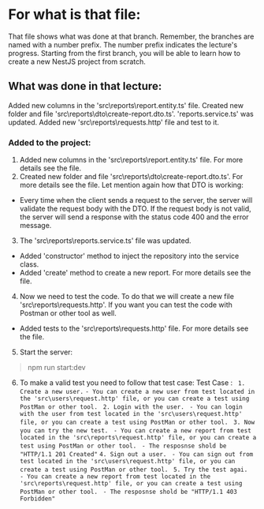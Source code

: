 # For what is that file:  
That file shows what was done at that branch. Remember, the branches are named with a number prefix. The number prefix indicates the lecture's progress. Starting from the first branch, you will be able to learn how to create a new NestJS project from scratch.  

## What was done in that lecture: 
Added new columns in the 'src\reports\report.entity.ts' file.
Created new folder and file 'src\reports\dto\create-report.dto.ts'.
'reports.service.ts' was updated.
Added new 'src\reports\requests.http' file and test to it.

### Added to the project:  
1. Added new columns in the 'src\reports\report.entity.ts' file. For more details see the file.
2. Created new folder and file 'src\reports\dto\create-report.dto.ts'. For more details see the file. Let mention again how that DTO is working:
- Every time when the client sends a request to the server, the server will validate the request body with the DTO. If the request body is not valid, the server will send a response with the status code 400 and the error message.
3. The 'src\reports\reports.service.ts' file was updated. 
- Added 'constructor' method to inject the repository into the service class.
- Added 'create' method to create a new report.
For more details see the file.
4. Now we need to test the code. To do that we will create a new file 'src\reports\requests.http'. If you want you can test the code with Postman or other tool as well. 
- Added tests to the 'src\reports\requests.http' file. For more details see the file.
5. Start the server:
> npm run start:dev

6. To make a valid test you need to follow that test case:
Test Case :
``` 1. Create a new user.```
``` - You can create a new user from test located in the 'src\users\request.http' file, or you can create a test using PostMan or other tool. ```
``` 2. Login with the user.```
``` - You can login with the user from test located in the 'src\users\request.http' file, or you can create a test using PostMan or other tool.```
``` 3. Now you can try the new test.```
``` - You can create a new report from test located in the 'src\reports\request.http' file, or you can create a test using PostMan or other tool.```
``` - The resposnse shold be "HTTP/1.1 201 Created"```
``` 4. Sign out a user. ```
``` - You can sign out from test located in the 'src\users\request.http' file, or you can create a test using PostMan or other tool.```
``` 5. Try the test agai.```
``` - You can create a new report from test located in the 'src\reports\request.http' file, or you can create a test using PostMan or other tool.```
``` - The resposnse shold be "HTTP/1.1 403 Forbidden"```